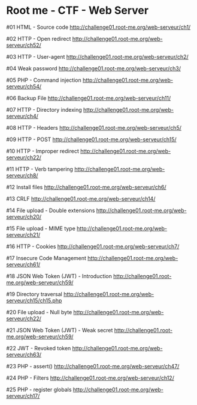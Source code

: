 # Root me - CTF - Web Server

#01 HTML - Source code
http://challenge01.root-me.org/web-serveur/ch1/

#02 HTTP - Open redirect
http://challenge01.root-me.org/web-serveur/ch52/

#03 HTTP - User-agent
http://challenge01.root-me.org/web-serveur/ch2/

#04 Weak password
http://challenge01.root-me.org/web-serveur/ch3/

#05 PHP - Command injection
http://challenge01.root-me.org/web-serveur/ch54/

#06 Backup File
http://challenge01.root-me.org/web-serveur/ch11/

#07 HTTP - Directory indexing
http://challenge01.root-me.org/web-serveur/ch4/

#08 HTTP - Headers
http://challenge01.root-me.org/web-serveur/ch5/

#09 HTTP - POST
http://challenge01.root-me.org/web-serveur/ch15/

#10 HTTP - Improper redirect
http://challenge01.root-me.org/web-serveur/ch22/

#11 HTTP - Verb tampering
http://challenge01.root-me.org/web-serveur/ch8/

#12 Install files
http://challenge01.root-me.org/web-serveur/ch6/

#13 CRLF
http://challenge01.root-me.org/web-serveur/ch14/

#14 File upload - Double extensions
http://challenge01.root-me.org/web-serveur/ch20/

#15 File upload - MIME type
http://challenge01.root-me.org/web-serveur/ch21/

#16 HTTP - Cookies
http://challenge01.root-me.org/web-serveur/ch7/

#17 Insecure Code Management
http://challenge01.root-me.org/web-serveur/ch61/

#18 JSON Web Token (JWT) - Introduction
http://challenge01.root-me.org/web-serveur/ch59/

#19 Directory traversal
http://challenge01.root-me.org/web-serveur/ch15/ch15.php

#20 File upload - Null byte
http://challenge01.root-me.org/web-serveur/ch22/

#21 JSON Web Token (JWT) - Weak secret
http://challenge01.root-me.org/web-serveur/ch59/

#22 JWT - Revoked token
http://challenge01.root-me.org/web-serveur/ch63/

#23 PHP - assert()
http://challenge01.root-me.org/web-serveur/ch47/

#24 PHP - Filters
http://challenge01.root-me.org/web-serveur/ch12/

#25 PHP - register globals
http://challenge01.root-me.org/web-serveur/ch17/